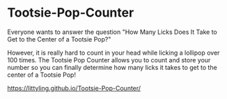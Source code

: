 # Tootsie-Pop-Counter

Everyone wants to answer the question "How Many Licks Does It Take to Get to the Center of a Tootsie Pop?"

However, it is really hard to count in your head while licking a lollipop over 100 times.
The Tootsie Pop Counter allows you to count and store your number so you can finally determine how many licks it takes to get to the center of a Tootsie Pop!

https://littyling.github.io/Tootsie-Pop-Counter/
